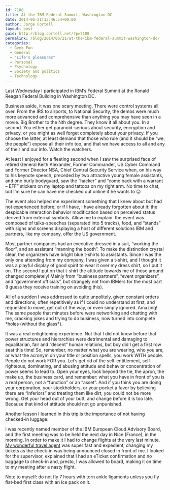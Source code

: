```yaml
---
id: 7108
title: At the IBM Federal Summit, Washington DC
date: 2014-06-21T13:46:54+00:00
author: Jorge Cortell
layout: post
guid: http://blog.cortell.net/?p=7108
permalink: /blog/2014/06/21/at-the-ibm-federal-summit-washington-dc/
categories:
  - Geek Fun
  - General
  - "Life's pleasures"
  - Personal
  - Psychology
  - Society and politics
  - Technology
---
```

Last Wednesday I participated in IBM’s Federal Summit at the Ronald Reagan Federal Building in Washington DC.

Business aside, it was one scary meeting. There were control systems all over. From the IRS to airports, to National Security, the demos were much more advanced and comprehensive than anything you may have seen in a movie. Big Brother to the Nth degree. They know it all about you. In a second. You either get paranoid-serious about security, encryption and privacy, or you might as well forget completely about your privacy. If you choose the latter, at least demand that those who rule (and it should be “we, the people”) expose all their info too, and that we have access to all and any of their and our info. Watch the watchers.

At least I enjoyed for a fleeting second when I saw the surprised face of retired General Keith Alexander, Former Commander, US Cyber Command and Former Director NSA, Chief Central Security Service when, on his way to his keynote speech, preceded by two attractive young female assistants, and one burly bodyguard, saw the “hacker” and “come back with a warrant &#8211; EFF” stickers on my laptop and tattoos on my right arm. No time to chat, but I’m sure he can have me checked out online if he wants to 😉

The event also helped me experiment something that I knew about but had not experienced before, or if I have, I have already forgotten about it: the despicable interaction behavior modification based on perceived status derived from external symbols. Allow me to explain: the event was composed of talks-speeches (separated into 5 tracks), food, and “stands” with signs and screens displaying a host of different solutions IBM and partners, like my company, offer the US government.

Most partner companies had an executive dressed in a suit, “working the floor”, and an assistant “manning the booth”. To make the distinction crystal clear, the organizers have bright blue t-shirts to assistants. Since I was the only one attending from my company, I was given a t-shirt, and I thought it was a playful display of good spirit to wear it over my dress shirt, so I put it on. The second I put on that t-shirt the attitude towards me of those around changed completely! Mainly from “business partners”, “event organizers”, and “government officials”, but strangely not from IBMers for the most part (I guess they receive training on avoiding this).

All of a sudden I was addressed to quite unpolitely, given constant orders and directions, often repetitively as if I could no understand at first, and requested to move, get out of the way, or even simply ignored. Amazing! The same people that minutes before were networking and chatting with me, cracking jokes and trying to do business, now turned into complete \*holes (without the glass\*).

It was a real enlightening experience. Not that I did not know before that power structures and hierarchies were detrimental and damaging to equalitarian, fair and “decent” human relations, but boy did I get a first row seat this time! So, remember, no matter what you are wearing, who you are, or what the acronym on your title or position spells, you work WITH people. People do not work FOR you. Let’s get rid of the self-entitlement, self-righteous, dominating, and abusing attitude and behavior concentration of power seems to lead to. Open your eyes, look beyond the tie, the apron, the make up, the business card, and remember: what you have in front of you is a real person, not a “function” or an “asset”. And if you think you are doing your corporation, your stockholders, or your pocket a favor by believing there are “inferiors” and treating them like dirt, you could not be more wrong. Get your head out of your butt, and change before it is too late. Because that kind of attitude should not go unpunished.

Another lesson I learned in this trip is the importance of not having checked-in luggage:

I was recently named member of the IBM European Cloud Advisory Board, and the first meeting was to be held the next day in Nice (France), in the morning. In order to make it I had to change flights at the very last minute. <a title="http://www.cruisecurator.com/blog/" href="http://www.cruisecurator.com/blog/" target="_blank">My wonderful travel agent</a> was super fast and expedient, changing my tickets as the check-in was being announced closed in front of me. I looked for the supervisor, explained that I had an eTicket confirmation and no baggage to check-in and, presto, I was allowed to board, making it on time to my meeting after a nasty flight.

Note to myself: do not fly 7 hours with torn ankle ligaments unless you fly flat-bed first class with an ice pack on it.